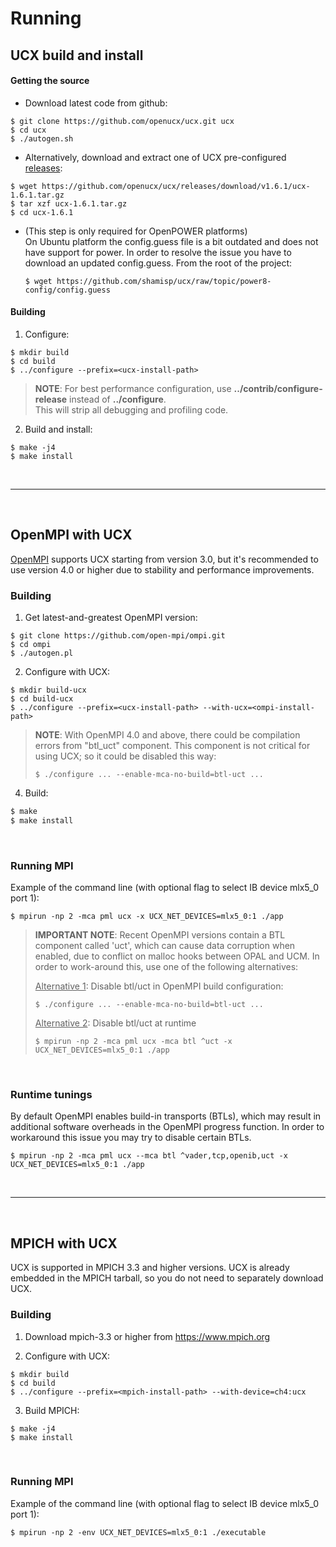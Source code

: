 # Running

## UCX build and install

#### Getting the source


* Download latest code from github:  
```
$ git clone https://github.com/openucx/ucx.git ucx
$ cd ucx
$ ./autogen.sh
```

* Alternatively, download and extract one of UCX pre-configured [releases](download):
```
$ wget https://github.com/openucx/ucx/releases/download/v1.6.1/ucx-1.6.1.tar.gz
$ tar xzf ucx-1.6.1.tar.gz
$ cd ucx-1.6.1
```

* (This step is only required for OpenPOWER platforms)  
  On Ubuntu platform the config.guess file is a bit outdated and does not have support for power. In order to resolve the issue you have to download an updated config.guess. From the root of the project:  
  ```
  $ wget https://github.com/shamisp/ucx/raw/topic/power8-config/config.guess
  ```

#### Building

1. Configure:  
  ```
  $ mkdir build
  $ cd build
  $ ../configure --prefix=<ucx-install-path>
  ```  
  > **NOTE**: For best performance configuration, use **../contrib/configure-release** instead of **../configure**.  
  > This will strip all debugging and profiling code.  

2. Build and install:  
  ```
  $ make -j4
  $ make install
  ```

<br/>

---
<br/>

## OpenMPI with UCX

[OpenMPI](www.open-mpi.org) supports UCX starting from version 3.0, but it's recommended to use 
version 4.0 or higher due to stability and performance improvements.

### Building

1. Get latest-and-greatest OpenMPI version:  
  ```
  $ git clone https://github.com/open-mpi/ompi.git
  $ cd ompi
  $ ./autogen.pl
  ```

2. Configure with UCX:  
  ```
  $ mkdir build-ucx
  $ cd build-ucx
  $ ../configure --prefix=<ucx-install-path> --with-ucx=<ompi-install-path>
  ```
> **NOTE**: With OpenMPI 4.0 and above, there could be compilation errors from "btl_uct" component.
> This component is not critical for using UCX; so it could be disabled this way:
> ```
> $ ./configure ... --enable-mca-no-build=btl-uct ...
> ```  

4. Build: 
  ```bash
  $ make
  $ make install
  ```

<br/>

### Running MPI

Example of the command line (with optional flag to select IB device mlx5_0 port 1):  
```
$ mpirun -np 2 -mca pml ucx -x UCX_NET_DEVICES=mlx5_0:1 ./app
```
> **IMPORTANT NOTE**: Recent OpenMPI versions contain a BTL component called 'uct', which can cause data corruption when enabled, due to conflict on malloc hooks between OPAL and UCM. 
> In order to work-around this, use one of the following alternatives:
> 
> <u>Alternative 1</u>: Disable btl/uct in OpenMPI build configuration:
> ```
> $ ./configure ... --enable-mca-no-build=btl-uct ...
> ```
>
> <u>Alternative 2</u>: Disable btl/uct at runtime
> ```
> $ mpirun -np 2 -mca pml ucx -mca btl ^uct -x UCX_NET_DEVICES=mlx5_0:1 ./app
> ```

<br/>

### Runtime tunings
By default OpenMPI enables build-in transports (BTLs), which may result in additional software overheads in the OpenMPI progress function. In order to workaround this issue you may try to disable certain BTLs.
```
$ mpirun -np 2 -mca pml ucx --mca btl ^vader,tcp,openib,uct -x UCX_NET_DEVICES=mlx5_0:1 ./app
```

<br/>

---
<br/>

## MPICH with UCX
UCX is supported in MPICH 3.3 and higher versions. 
UCX is already embedded in the MPICH tarball, so you do not need to separately download UCX.

### Building

1. Download mpich-3.3 or higher from https://www.mpich.org

2. Configure with UCX:  
```
$ mkdir build
$ cd build
$ ../configure --prefix=<mpich-install-path> --with-device=ch4:ucx
```

3. Build MPICH: 
```
$ make -j4
$ make install
```

<br/>

### Running MPI
Example of the command line (with optional flag to select IB device mlx5_0 port 1):
```
$ mpirun -np 2 -env UCX_NET_DEVICES=mlx5_0:1 ./executable
```

